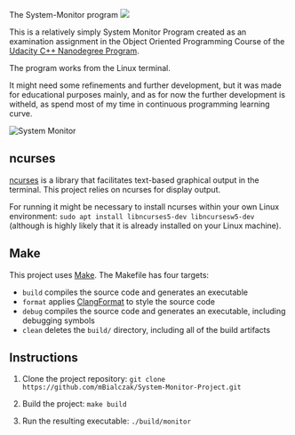 The System-Monitor program
<image src="images/System_Monitor.jpg">

This is a relatively simply System Monitor Program created as an examination assignment  in the Object Oriented Programming Course of the [Udacity C++ Nanodegree Program](https://www.udacity.com/course/c-plus-plus-nanodegree--nd213). 


The program works from the Linux terminal.

It might need some refinements and further development, but it was made for educational purposes mainly, and as for now the further development is witheld, as spend most of my time in continuous programming learning curve.


![System Monitor](images/System_Monitor.jpg)

## ncurses
[ncurses](https://www.gnu.org/software/ncurses/) is a library that facilitates text-based graphical output in the terminal. This project relies on ncurses for display output.

For running it might be necessary to install ncurses within your own Linux environment: `sudo apt install libncurses5-dev libncursesw5-dev` (although is highly likely that it is already installed on your Linux machine).

## Make
This project uses [Make](https://www.gnu.org/software/make/). The Makefile has four targets:
* `build` compiles the source code and generates an executable
* `format` applies [ClangFormat](https://clang.llvm.org/docs/ClangFormat.html) to style the source code
* `debug` compiles the source code and generates an executable, including debugging symbols
* `clean` deletes the `build/` directory, including all of the build artifacts

## Instructions

1. Clone the project repository: `git clone https://github.com/mBialczak/System-Monitor-Project.git`

2. Build the project: `make build`

3. Run the resulting executable: `./build/monitor`
